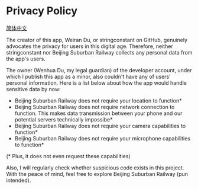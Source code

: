 # Privacy Policy #

[简体中文](/docs/privacy_zh_cn.md)

The creator of this app, Weiran Du, or stringconstant on GitHub, genuinely advocates the privacy for users in this digital age. Therefore, neither stringconstant nor Beijing Suburban Railway collects any personal data from the app's users. 

The owner (Wenhua Du, my legal guardian) of the developer account, under which I publish this app as a minor, also couldn't have any of users' personal information. Here is a list below about how the app would handle sensitive data by now:

* Beijing Suburban Railway does not require your location to function*
* Beijing Suburban Railway does not require network connection to function. This makes data transmission between your phone and 
our potential servers technically impossibe*
* Beijing Suburban Railway does not require your camera capabilities to function*
* Beijing Suburban Railway does not require your microphone capabilities to function*

(* Plus, it does not even request these capabilities)



Also, I will regularly check whether suspicious code exists in this project. With the peace of mind, feel free to explore Beijing Suburban Railway (pun intended).
